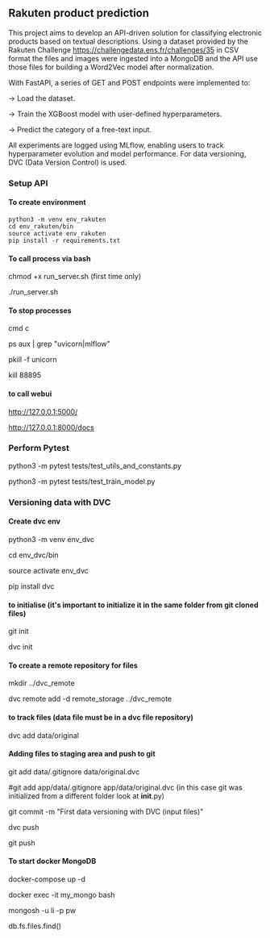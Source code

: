 ## Rakuten product prediction

This project aims to develop an API-driven solution for classifying electronic products based on textual descriptions. Using a dataset provided by the Rakuten Challenge https://challengedata.ens.fr/challenges/35 in CSV format the files and images were ingested into a MongoDB and the API use those files for building a Word2Vec model after normalization.

With FastAPI, a series of GET and POST endpoints were implemented to:

  -> Load the dataset.

  -> Train the XGBoost model with user-defined hyperparameters.
  
  -> Predict the category of a free-text input.
  
All experiments are logged using MLflow, enabling users to track hyperparameter evolution and model performance. For data versioning, DVC (Data Version Control) is used.


### Setup API
#### To create environment
```
python3 -m venv env_rakuten
cd env_rakuten/bin
source activate env_rakuten
pip install -r requirements.txt
```

#### To call process via bash
chmod +x run_server.sh (first time only)

./run_server.sh

#### To stop processes
cmd c

ps aux | grep "uvicorn\|mlflow"

pkill -f unicorn

kill 88895

#### to call webui
http://127.0.0.1:5000/

http://127.0.0.1:8000/docs

### Perform Pytest
python3 -m pytest tests/test_utils_and_constants.py

python3 -m pytest tests/test_train_model.py

### Versioning data with DVC
#### Create dvc env
python3 -m venv env_dvc

cd env_dvc/bin

source activate env_dvc

pip install dvc

#### to initialise (it's important to initialize it in the same folder from git cloned files)
git init

dvc init

#### To create a remote repository for files
mkdir ../dvc_remote

dvc remote add -d remote_storage ../dvc_remote

#### to track files (data file must be in a dvc file repository)
dvc add data/original

#### Adding files to staging area and push to git
git add data/.gitignore data/original.dvc

#git add app/data/.gitignore app/data/original.dvc (in this case git was initialized from a different folder look at __init__.py)

git commit -m "First data versioning with DVC (input files)"

dvc push

git push



#### To start docker MongoDB
docker-compose up -d

docker exec -it my_mongo bash 

mongosh -u li -p pw

db.fs.files.find()



